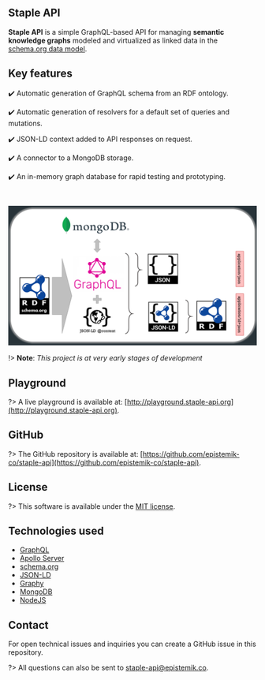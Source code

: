 ## Staple API

 **Staple API** is a simple GraphQL-based API for managing **semantic knowledge graphs** modeled and virtualized as linked data in the [schema.org data model](https://schema.org/docs/datamodel.html). 

## Key features

:heavy_check_mark: Automatic generation of GraphQL schema from an RDF ontology.

:heavy_check_mark: Automatic generation of resolvers for a default set of queries and mutations.

:heavy_check_mark: JSON-LD context added to API responses on request. 

:heavy_check_mark: A connector to a MongoDB storage.

:heavy_check_mark: An in-memory graph database for rapid testing and prototyping.

<br>

<p align="center">
  <img src="staple-api-architecture.png">
</p>




!> **Note**: *This project is at very early stages of development*


## Playground

?> A live playground is available at: [http://playground.staple-api.org](http://playground.staple-api.org).


## GitHub

?> The GitHub repository is available at: [https://github.com/epistemik-co/staple-api](https://github.com/epistemik-co/staple-api).

## License

?> This software is available under the [MIT license](https://github.com/epistemik-co/staple-api/blob/master/LICENSE).

## Technologies used

* [GraphQL](https://graphql.org/)
* [Apollo Server](https://www.apollographql.com/)
* [schema.org](http://schema.org)
* [JSON-LD](https://json-ld.org)
* [Graphy](https://graphy.link/)
* [MongoDB](https://www.mongodb.com/)
* [NodeJS](https://nodejs.org)

## Contact

For open technical issues and inquiries you can create a GitHub issue in this repository. 

?> All questions can also be sent to [staple-api@epistemik.co](staple-api@epistemik.co).